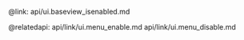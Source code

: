 @link: api/ui.baseview_isenabled.md

@relatedapi:
	 api/link/ui.menu_enable.md
     api/link/ui.menu_disable.md